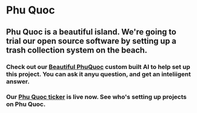 # Phu Quoc

## Phu Quoc is a beautiful island. We're going to trial our open source software by setting up a trash collection system on the beach. 

### Check out our [Beautiful PhuQuoc](https://beta.character.ai/chat?char=ROpR3-0p90ouQ9fWpEmmK9HtBDLHC2OTZHT-1trtkQI) custom built AI to help set up this project. You can ask it anyu question, and get an inteliigent answer. 

### Our [Phu Quoc ticker](https://phuquoc.vercel.app) is live now. See who's setting up projects on Phu Quoc.
